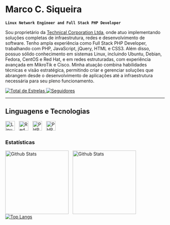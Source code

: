 #  Marco C. Siqueira
**`Linux Network Engineer and Full Stack PHP Developer`**

Sou proprietário da [Technical Corporation Ltda](https://technicalcorporation.com.br), onde atuo implementando soluções completas de infraestrutura, redes e desenvolvimento de software. Tenho ampla experiência como Full Stack PHP Developer, trabalhando com PHP, JavaScript, jQuery, HTML e CSS3. Além disso, possuo sólido conhecimento em sistemas Linux, incluindo Ubuntu, Debian, Fedora, CentOS e Red Hat, e em redes estruturadas, com experiência avançada em MikroTik e Cisco. Minha atuação combina habilidades técnicas e visão estratégica, permitindo criar e gerenciar soluções que abrangem desde o desenvolvimento de aplicações até a infraestrutura necessária para seu pleno funcionamento.

<p align="left">
  <a href="https://github.com/marcosiqueira?tab=repositories&sort=stargazers">
    <img alt="Total de Estrelas"
         title="Total de estrelas no Github"
         src="https://custom-icon-badges.demolab.com/github/stars/marcosiqueira?color=55960c&style=for-the-badge&labelColor=488207&logo=star&label=Estrelas"
    />
  </a>

  <a href="https://github.com/marcosiqueira?tab=followers">
    <img alt="Seguidores"
         title="Siga-me no Github"
         src="https://custom-icon-badges.demolab.com/github/followers/marcosiqueira?color=236ad3&labelColor=1155ba&style=for-the-badge&logo=github&label=Seguidores&logoColor=white"
    />
  </a>
</p>

---

## Linguagens e Tecnologias
<img
  align="left"
  alt="Linux"
  title="Linux"
  width="30px"
  style="padding-right: 10px;"
  src="https://cdn.jsdelivr.net/gh/devicons/devicon@latest/icons/linux/linux-original.svg" 
/>

<img
  align="left"
  alt="Red Hat"
  title="Red Hat Enterprise Linux"
  width="30px"
  style="padding-right: 10px;"
  src="https://cdn.jsdelivr.net/gh/devicons/devicon@latest/icons/redhat/redhat-original.svg" 
/>

<img
  align="left"
  alt="PHP"
  title="Full Stack PHP Developer"
  width="30px"
  style="padding-right: 10px;"
  src="https://cdn.jsdelivr.net/gh/devicons/devicon@latest/icons/php/php-original.svg" 
/>

<img
  align="left"
  alt="PHPStorm"
  title="Full Stack PHP Developer"
  width="30px"
  style="padding-right: 10px;"
  src="https://cdn.jsdelivr.net/gh/devicons/devicon@latest/icons/phpstorm/phpstorm-original.svg" 
/>

<br/>
<br/>

### Estatísticas

<img
  align="left"
  alt="Github Stats"
  height="200px"
  style="padding-right: 10px;"
  src="https://github-readme-stats.vercel.app/api?username=marcosiqueira&show_icons=true&theme=tokyonight&include_all_commits=true&locale=pt-br" 
/>

<img
  align="left"
  alt="Github Stats"
  height="200px"
  style="padding-right: 10px;"
  src="https://github-readme-stats.vercel.app/api/top-langs/?username=marcosiqueira&theme=tokyonight&layout=compact&custom_title=Tecnologias&langs_count=9" 
/>

[![Top Langs](https://github-readme-stats.vercel.app/api/top-langs/?username=marcosiqueira&theme=tokyonight&layout=compact&custom_title=Tecnologias&langs_count=9)](https://github.com/anuraghazra/github-readme-stats)
